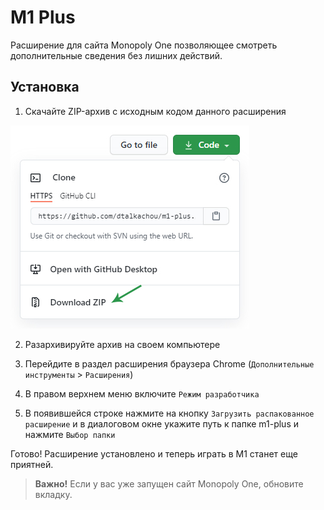 # M1 Plus

Расширение для сайта Monopoly One позволяющее смотреть дополнительные сведения без лишних действий.

## Установка

1. Скачайте ZIP-архив с исходным кодом данного расширения

![How to download](docs/screenshots/download.jpg)

2. Разархивируйте архив на своем компьютере

3. Перейдите в раздел расширения браузера Chrome (`Дополнительные инструменты` > `Расширения`)

4. В правом верхнем меню включите `Режим разработчика`

5. В появившейся строке нажмите на кнопку `Загрузить распакованное расширение` и в диалоговом окне укажите путь к папке m1-plus и нажмите `Выбор папки`

Готово! Расширение установлено и теперь играть в M1 станет еще приятней.

> **Важно!** Если у вас уже запущен сайт Monopoly One, обновите вкладку.
